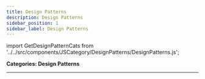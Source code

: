```yaml
---
title: Design Patterns
description: Design Patterns
sidebar_position: 1
sidebar_label: Design Patterns
---
```


import GetDesignPatternCats from '../../src/components/JSCategory/DesignPatterns/DesignPatterns.js';

**Categories: Design Patterns**

<GetDesignPatternCats />

---
